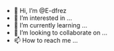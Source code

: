 - 👋 Hi, I’m @E-dfrez
- 👀 I’m interested in ...
- 🌱 I’m currently learning ...
- 💞️ I’m looking to collaborate on ...
- 📫 How to reach me ...

<!---
E-dfrez/E-dfrez is a ✨ special ✨ repository because its `README.md` (this file) appears on your GitHub profile.
You can click the Preview link to take a look at your changes.
--->
